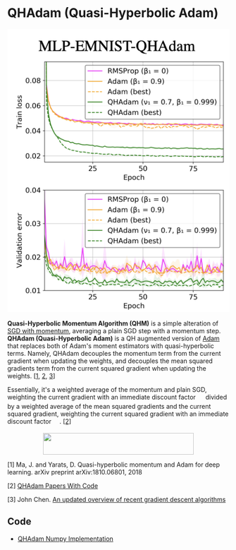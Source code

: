 # QHAdam (Quasi-Hyperbolic Adam)

![QHAdam Example](doc/qhadam_example.png)

**Quasi-Hyperbolic Momentum Algorithm (QHM)** is a simple alteration of [SGD with momentum](https://paperswithcode.com/method/sgd-with-momentum), averaging a plain SGD step with a momentum step. **QHAdam (Quasi-Hyperbolic Adam)** is a QH augmented version of [Adam](https://ml-explained.com/blog/adam-explained) that replaces both of Adam's moment estimators with quasi-hyperbolic terms. Namely, QHAdam decouples the momentum term from the current gradient when updating the weights, and decouples the mean squared gradients term from the current squared gradient when updating the weights. [<a href="#citation1">1</a>, <a href="#citation2">2</a>, <a href="#citation3">3</a>]

Essentially, it's a weighted average of the momentum and plain SGD, weighting the current gradient with an immediate discount factor <img src="tex/41922e474070adc90e7c1379c28d22fe.svg?invert_in_darkmode" align=middle width=14.520613799999989pt height=14.15524440000002pt/> divided by a weighted average of the mean squared gradients and the current squared gradient, weighting the current squared gradient with an immediate discount factor <img src="tex/53292819177dbb29ba6d92fe3aa2880c.svg?invert_in_darkmode" align=middle width=14.520613799999989pt height=14.15524440000002pt/>. <a href="#citation2">[2]</a>

<p align="center"><img src="tex/bcf57c8141818aa66812cefcf9d1a886.svg?invert_in_darkmode" align=middle width=341.74707105pt height=49.315569599999996pt/></p>

<p id="citation1">[1] Ma, J. and Yarats, D. Quasi-hyperbolic momentum and Adam for deep learning. arXiv preprint arXiv:1810.06801, 2018</p>

<p id="citation2">[2] <a href="https://paperswithcode.com/method/qhadam">QHAdam Papers With Code</a></p>

<p id="citation3">[3] John Chen. <a href="https://johnchenresearch.github.io/demon/">An updated overview of recent gradient descent algorithms</a></p>

## Code

- [QHAdam Numpy Implementation](code/qhadam.py)